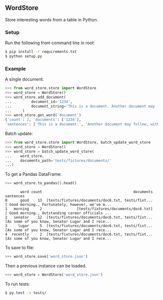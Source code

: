## WordStore

Store interesting words from a table in Python.

### Setup

Run the following from command line in root:

```bash
$ pip install -r requirements.txt 
$ python setup.py
```

### Example

A single document:

```python
>>> from word_store.store import WordStore
>>> word_store = WordStore()
>>> word_store.add_document(
...         document_id='1234',
...         document_string='This is a document. Another document may follow, with more interesting words.'
...     )
>>> word_store.get_word('document')
{'count': 2, 'documents': ['1234'],
'sentences': ['This is a document.', 'Another document may follow, with more interesting words.']}
```

Batch update:
```python
>>> from word_store.store import WordStore, batch_update_word_store
>>> word_store = WordStore()
>>> word_store = batch_update_word_store(
...    word_store,
...    documents_path='tests/fictures/documents/'
...)
```

To get a Pandas DataFrame:
```python
>>> word_store.to_pandas().head()
```
```text
       word count                                          documents                                          sentences
0      good    13  [tests/fixtures/documents/doc6.txt, tests/fixt...  [ Good morning., Fortunately, however, we've m...
1   morning     2                [tests/fixtures/documents/doc6.txt]  [ Good morning., Outstanding career officials ...
2   senator    12  [tests/fixtures/documents/doc6.txt, tests/fixt...  [As some of you know, Senator Lugar and I rece...
3     lugar     5  [tests/fixtures/documents/doc6.txt, tests/fixt...  [As some of you know, Senator Lugar and I rece...
4  recently     2  [tests/fixtures/documents/doc6.txt, tests/fixt...  [As some of you know, Senator Lugar and I rece...
```

To save to file:
```python
>>> word_store.save('word_store.json')
```

Then a previous instance can be loaded.
```python
>>> word_store = WordStore('word_store.json')
```

To run tests:
```bash
$ py.test -s tests/
```